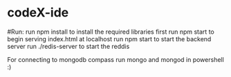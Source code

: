 # codeX-ide

#Run:
  run npm install to install the required libraries first
  run npm start to begin serving index.html at localhost
  run npm start to start the backend server
  run ./redis-server to start the reddis

  For connecting  to mongodb compass 
  run mongo and mongod in powershell 
:)
